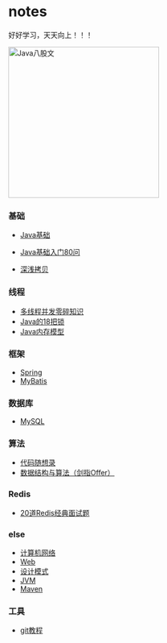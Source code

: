 # notes

好好学习，天天向上！！！

<img src="https://cdn.jsdelivr.net/gh/YiENx1205/cloudimgs/notes/eight-legged_essay.png" alt="Java八股文" width=300px>

### 基础

- [Java基础](./docs/base/Java基础.md)

- [Java基础入门80问](./docs/base/Java基础入门80问.md)
- [深浅拷贝](./docs/base/深浅拷贝.md)

### 线程

- [多线程并发零碎知识](./docs/thread/多线程并发.md)
- [Java的18把锁](./docs/thread/图解Java中那18把锁.md)
- [Java内存模型](./docs/thread/Java内存模型.md)

### 框架

- [Spring](./docs/framework/Spring.md)
- [MyBatis](./docs/framework/MyBatis.md)

### 数据库

- [MySQL](./docs/database/MySQL.md)

### 算法

- [代码随想录](https://programmercarl.com/)
- [数据结构与算法（剑指Offer）](./docs/code/TOC.md)

### Redis

- [20道Redis经典面试题](./docs/redis/20道Redis经典面试题.md)

### else

- [计算机网络](./docs/计算机网络.md)
- [Web](./docs/Web.md)
- [设计模式](./docs/设计模式.md)
- [JVM](./docs/JVM.md)
- [Maven](./docs/maven/Maven.md)

### 工具

- [git教程](./docs/tools/git/git教程.md)

